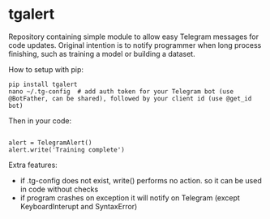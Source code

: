 # tgalert
Repository containing simple module to allow easy Telegram messages for code updates. Original intention is to notify programmer when long process finishing, such as training a model or building a dataset.

How to setup with pip:
```
pip install tgalert
nano ~/.tg-config  # add auth token for your Telegram bot (use @BotFather, can be shared), followed by your client id (use @get_id bot)
```

Then in your code:

```from tg_alert import TelegramAlert

alert = TelegramAlert()
alert.write('Training complete')
```

Extra features:

- if .tg-config does not exist, write() performs no action. so it can be used in code without checks
- if program crashes on exception it will notify on Telegram (except KeyboardInterupt and SyntaxError)
